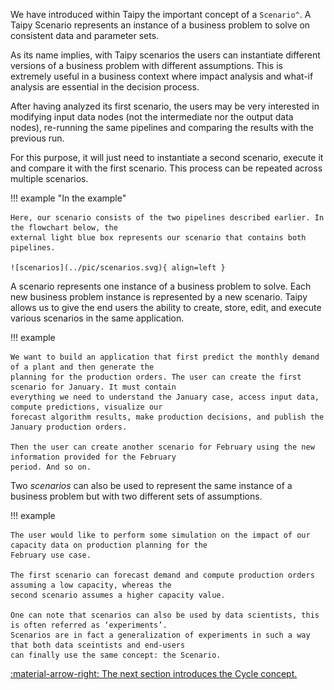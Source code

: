 We have introduced within Taipy the important concept of a `Scenario^`. A Taipy Scenario represents an instance of a
business problem to solve on consistent data and parameter sets.

As its name implies, with Taipy scenarios the users can instantiate different versions of a business
problem with different assumptions. This is extremely useful in a business context where impact analysis and what-if
analysis are essential in the decision process.

After having analyzed its first scenario, the users may be very interested in modifying input data nodes (not the
intermediate nor the output data nodes), re-running the same pipelines and comparing the results with the previous run.

For this purpose, it will just need to instantiate a second scenario, execute it and compare it with the first scenario.
This process can be repeated across multiple scenarios.


!!! example "In the example"

    Here, our scenario consists of the two pipelines described earlier. In the flowchart below, the
    external light blue box represents our scenario that contains both pipelines.

    ![scenarios](../pic/scenarios.svg){ align=left }

A scenario represents one instance of a business problem to solve. Each new business problem instance is represented
by a new scenario. Taipy allows us to give the end users the ability to create, store, edit, and execute various
scenarios in the same application.

!!! example

    We want to build an application that first predict the monthly demand of a plant and then generate the
    planning for the production orders. The user can create the first scenario for January. It must contain
    everything we need to understand the January case, access input data, compute predictions, visualize our
    forecast algorithm results, make production decisions, and publish the January production orders.

    Then the user can create another scenario for February using the new information provided for the February
    period. And so on.

Two _scenarios_ can also be used to represent the same instance of a business problem but with two different sets of
assumptions.

!!! example

    The user would like to perform some simulation on the impact of our capacity data on production planning for the
    February use case.

    The first scenario can forecast demand and compute production orders assuming a low capacity, whereas the
    second scenario assumes a higher capacity value.

    One can note that scenarios can also be used by data scientists, this is often referred as ‘experiments’.
    Scenarios are in fact a generalization of experiments in such a way that both data sceintists and end-users
    can finally use the same concept: the Scenario.


[:material-arrow-right: The next section introduces the Cycle concept.](cycle.md)
